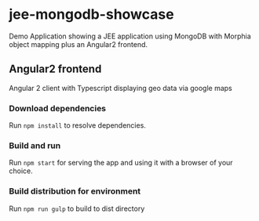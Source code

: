 # jee-mongodb-showcase
Demo Application showing a JEE application using MongoDB with Morphia object mapping plus an Angular2 frontend.

## Angular2 frontend

Angular 2 client with Typescript displaying geo data via google maps

### Download dependencies

Run `npm install` to resolve dependencies.

### Build and run

Run `npm start` for serving the app and using it with a browser of your choice.

### Build distribution for environment

Run `npm run gulp` to build to dist directory